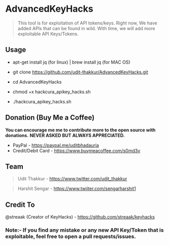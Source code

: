# AdvancedKeyHacks

> This tool is for exploitation of API tokens/keys. Right now, We have added APIs that can be found in wild. With time, we will add more exploitable API Keys/Tokens.

## Usage

- apt-get install jq (for linux) | brew install jq (for MAC OS)

- git clone https://github.com/udit-thakkur/AdvancedKeyHacks.git

- cd AdvancedKeyHacks

- chmod +x hackcura_apikey_hacks.sh

- ./hackcura_apikey_hacks.sh

## Donation (Buy Me a Coffee)
**You can encourage me me to contribute more to the open source with donations.**
**NEVER ASKED BUT ALWAYS APPRECIATED.** 
- PayPal - https://paypal.me/uditbhadauria
- Credit/Debit Card - https://www.buymeacoffee.com/s0md3v 

## Team
>Udit Thakkur   -  https://www.twitter.com/udit_thakkur

>Harshit Sengar -  https://www.twiiter.com/sengarharshit1

## Credit To
@streaak (Creator of KeyHacks) - https://github.com/streaak/keyhacks


### Note:- If you find any mistake or any new API Key/Token that is exploitable, feel free to open a pull requests/issues.
